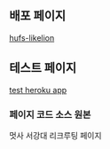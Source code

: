 ## 배포 페이지

[hufs-likelion](http://hufs-likelion.herokuapp.com)  

## 테스트 페이지 

[test heroku app ](https://hufslion8threcruit.herokuapp.com/)


### 페이지 코드 소스 원본 

멋사 서강대 리크루팅 페이지 